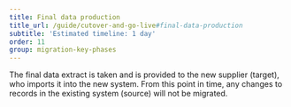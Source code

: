 ```yaml
---
title: Final data production
title_url: /guide/cutover-and-go-live#final-data-production
subtitle: 'Estimated timeline: 1 day'
order: 11
group: migration-key-phases
---
```


The final data extract is taken and is provided to the new supplier (target), who imports it into the new system. From this point in time, any changes to records in the existing system (source) will not be migrated.
